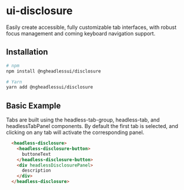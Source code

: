# ui-disclosure

Easily create accessible, fully customizable tab interfaces, with robust focus management and coming keyboard navigation support.

## Installation

```bash
# npm
npm install @ngheadlessui/disclosure

# Yarn
yarn add @ngheadlessui/disclosure
```

## Basic Example

Tabs are built using the headless-tab-group, headless-tab, and headlessTabPanel components. By default the first tab is selected, and clicking on any tab will activate the corresponding panel.

```html
  <headless-disclosure>
    <headless-disclosure-button>
      buttoneText
    </headless-disclosure-button>
    <div headlessDisclosurePanel>
      description
    </div>
  </headless-disclosure>
```